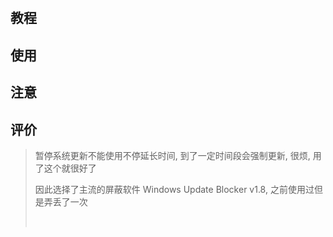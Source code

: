 ‍

## 教程

## 使用

## 注意

## 评价

> 暂停系统更新不能使用不停延长时间, 到了一定时间段会强制更新, 很烦, 用了这个就很好了
>
> 因此选择了主流的屏蔽软件 Windows Update Blocker v1.8, 之前使用过但是弄丢了一次
>
> ‍

‍
